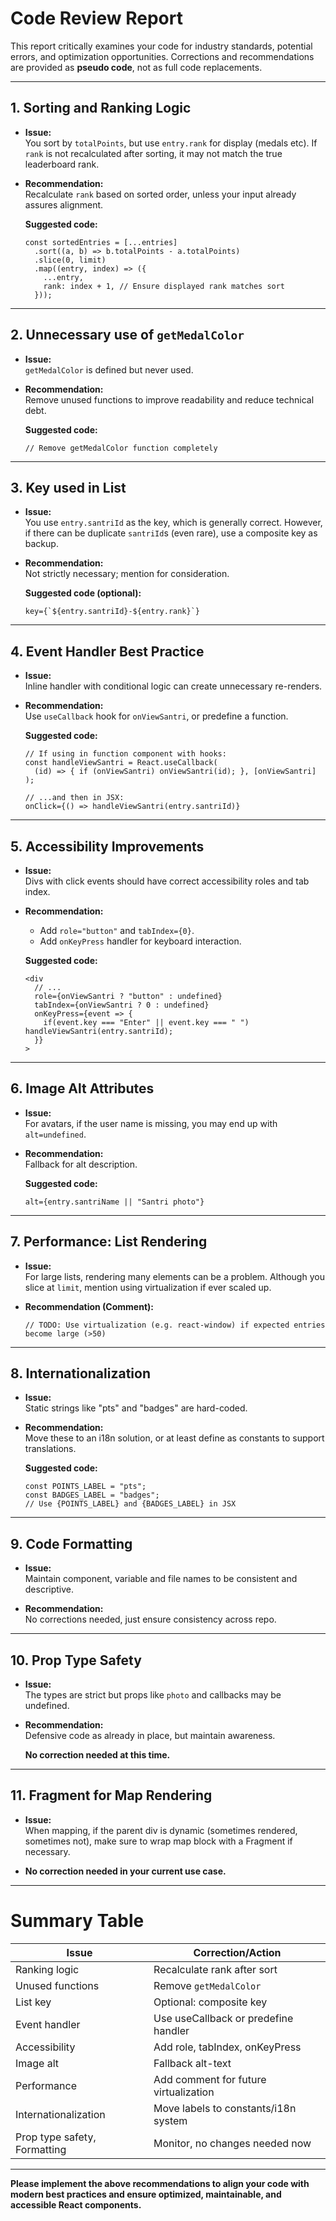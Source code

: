 # Code Review Report

This report critically examines your code for industry standards, potential errors, and optimization opportunities. Corrections and recommendations are provided as **pseudo code**, not as full code replacements.

---

## 1. **Sorting and Ranking Logic**

- **Issue:**  
  You sort by `totalPoints`, but use `entry.rank` for display (medals etc). If `rank` is not recalculated after sorting, it may not match the true leaderboard rank.

- **Recommendation:**  
  Recalculate `rank` based on sorted order, unless your input already assures alignment.

  **Suggested code:**

  ```pseudo
  const sortedEntries = [...entries]
    .sort((a, b) => b.totalPoints - a.totalPoints)
    .slice(0, limit)
    .map((entry, index) => ({
      ...entry,
      rank: index + 1, // Ensure displayed rank matches sort
    }));
  ```

---

## 2. **Unnecessary use of `getMedalColor`**

- **Issue:**  
  `getMedalColor` is defined but never used.

- **Recommendation:**  
  Remove unused functions to improve readability and reduce technical debt.

  **Suggested code:**

  ```pseudo
  // Remove getMedalColor function completely
  ```

---

## 3. **Key used in List**

- **Issue:**  
  You use `entry.santriId` as the key, which is generally correct. However, if there can be duplicate `santriId`s (even rare), use a composite key as backup.

- **Recommendation:**  
  Not strictly necessary; mention for consideration.

  **Suggested code (optional):**

  ```pseudo
  key={`${entry.santriId}-${entry.rank}`}
  ```

---

## 4. **Event Handler Best Practice**

- **Issue:**  
  Inline handler with conditional logic can create unnecessary re-renders.

- **Recommendation:**  
  Use `useCallback` hook for `onViewSantri`, or predefine a function.

  **Suggested code:**

  ```pseudo
  // If using in function component with hooks:
  const handleViewSantri = React.useCallback(
    (id) => { if (onViewSantri) onViewSantri(id); }, [onViewSantri]
  );

  // ...and then in JSX:
  onClick={() => handleViewSantri(entry.santriId)}
  ```

---

## 5. **Accessibility Improvements**

- **Issue:**  
  Divs with click events should have correct accessibility roles and tab index.

- **Recommendation:**
  - Add `role="button"` and `tabIndex={0}`.
  - Add `onKeyPress` handler for keyboard interaction.

  **Suggested code:**

  ```pseudo
  <div
    // ...
    role={onViewSantri ? "button" : undefined}
    tabIndex={onViewSantri ? 0 : undefined}
    onKeyPress={event => {
      if(event.key === "Enter" || event.key === " ") handleViewSantri(entry.santriId);
    }}
  >
  ```

---

## 6. **Image Alt Attributes**

- **Issue:**  
  For avatars, if the user name is missing, you may end up with `alt=undefined`.

- **Recommendation:**  
  Fallback for alt description.

  **Suggested code:**

  ```pseudo
  alt={entry.santriName || "Santri photo"}
  ```

---

## 7. **Performance: List Rendering**

- **Issue:**  
  For large lists, rendering many elements can be a problem. Although you slice at `limit`, mention using virtualization if ever scaled up.

- **Recommendation (Comment):**
  ```pseudo
  // TODO: Use virtualization (e.g. react-window) if expected entries become large (>50)
  ```

---

## 8. **Internationalization**

- **Issue:**  
  Static strings like "pts" and "badges" are hard-coded.

- **Recommendation:**  
  Move these to an i18n solution, or at least define as constants to support translations.

  **Suggested code:**

  ```pseudo
  const POINTS_LABEL = "pts";
  const BADGES_LABEL = "badges";
  // Use {POINTS_LABEL} and {BADGES_LABEL} in JSX
  ```

---

## 9. **Code Formatting**

- **Issue:**  
  Maintain component, variable and file names to be consistent and descriptive.

- **Recommendation:**  
  No corrections needed, just ensure consistency across repo.

---

## 10. **Prop Type Safety**

- **Issue:**  
  The types are strict but props like `photo` and callbacks may be undefined.

- **Recommendation:**  
  Defensive code as already in place, but maintain awareness.

  **No correction needed at this time.**

---

## 11. **Fragment for Map Rendering**

- **Issue:**  
  When mapping, if the parent div is dynamic (sometimes rendered, sometimes not), make sure to wrap map block with a Fragment if necessary.

- **No correction needed in your current use case.**

---

# Summary Table

| Issue                        | Correction/Action                     |
| ---------------------------- | ------------------------------------- |
| Ranking logic                | Recalculate rank after sort           |
| Unused functions             | Remove `getMedalColor`                |
| List key                     | Optional: composite key               |
| Event handler                | Use useCallback or predefine handler  |
| Accessibility                | Add role, tabIndex, onKeyPress        |
| Image alt                    | Fallback alt-text                     |
| Performance                  | Add comment for future virtualization |
| Internationalization         | Move labels to constants/i18n system  |
| Prop type safety, Formatting | Monitor, no changes needed now        |

---

**Please implement the above recommendations to align your code with modern best practices and ensure optimized, maintainable, and accessible React components.**
